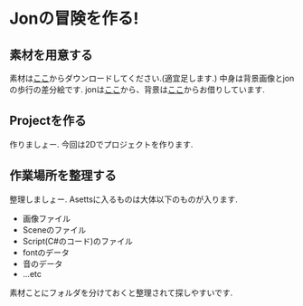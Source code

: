 # Jonの冒険を作る!
## 素材を用意する
素材は[ここ](../jon_assets2.zip)からダウンロードしてください.(適宜足します.)
中身は背景画像とjonの歩行の差分絵です. jonは[ここ](http://gahag.net/008389-man-pixel-art/)から、背景は[ここ](http://piposozai.blog76.fc2.com/blog-category-24.html)からお借りしています.

## Projectを作る
作りましょー. 今回は2Dでプロジェクトを作ります.  


## 作業場所を整理する
整理しましょー. Asettsに入るものは大体以下のものが入ります.

  * 画像ファイル
  * Sceneのファイル
  * Script(C#のコード)のファイル
  * fontのデータ
  * 音のデータ
  * ...etc

素材ことにフォルダを分けておくと整理されて探しやすいです.